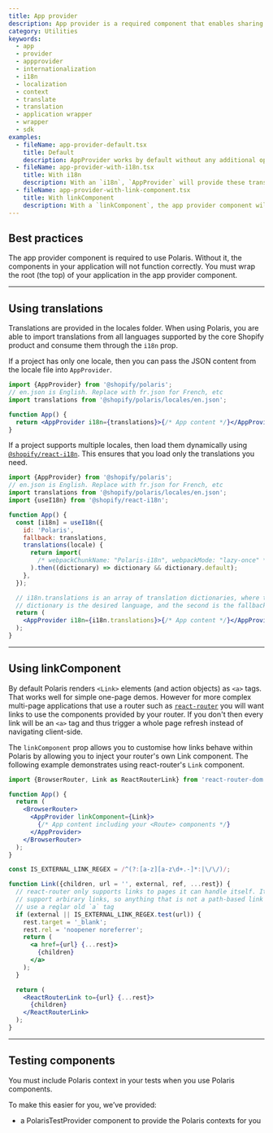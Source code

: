 ```yaml
---
title: App provider
description: App provider is a required component that enables sharing global settings throughout the hierarchy of your application.
category: Utilities
keywords:
  - app
  - provider
  - appprovider
  - internationalization
  - i18n
  - localization
  - context
  - translate
  - translation
  - application wrapper
  - wrapper
  - sdk
examples:
  - fileName: app-provider-default.tsx
    title: Default
    description: AppProvider works by default without any additional options passed to it.
  - fileName: app-provider-with-i18n.tsx
    title: With i18n
    description: With an `i18n`, `AppProvider` will provide these translations to polaris components. See [using translations](https://polaris.shopify.com/components/app-provider#using-translations)
  - fileName: app-provider-with-link-component.tsx
    title: With linkComponent
    description: With a `linkComponent`, the app provider component will override the links used in other components. For example you may want to use the `Link` component provided by `react-router` throughout your application instead of the default `a` tag.
---
```


## Best practices

The app provider component is required to use Polaris. Without it, the components in your application will not function correctly. You must wrap the root (the top) of your application in the app provider component.

---

## Using translations

Translations are provided in the locales folder. When using Polaris, you are able to import translations from all languages supported by the core Shopify product and consume them through the `i18n` prop.

If a project has only one locale, then you can pass the JSON content from the locale file into `AppProvider`.

```jsx
import {AppProvider} from '@shopify/polaris';
// en.json is English. Replace with fr.json for French, etc
import translations from '@shopify/polaris/locales/en.json';

function App() {
  return <AppProvider i18n={translations}>{/* App content */}</AppProvider>;
}
```

If a project supports multiple locales, then load them dynamically using [`@shopify/react-i18n`](https://github.com/Shopify/quilt/tree/master/packages/react-i18n#translation). This ensures that you load only the translations you need.

```jsx
import {AppProvider} from '@shopify/polaris';
// en.json is English. Replace with fr.json for French, etc
import translations from '@shopify/polaris/locales/en.json';
import {useI18n} from '@shopify/react-i18n';

function App() {
  const [i18n] = useI18n({
    id: 'Polaris',
    fallback: translations,
    translations(locale) {
      return import(
        /* webpackChunkName: "Polaris-i18n", webpackMode: "lazy-once" */ `@shopify/polaris/locales/${locale}.json`
      ).then((dictionary) => dictionary && dictionary.default);
    },
  });

  // i18n.translations is an array of translation dictionaries, where the first
  // dictionary is the desired language, and the second is the fallback.
  return (
    <AppProvider i18n={i18n.translations}>{/* App content */}</AppProvider>
  );
}
```

---

## Using linkComponent

By default Polaris renders `<Link>` elements (and action objects) as `<a>` tags. That works well for simple one-page demos. However for more complex multi-page applications that use a router such as [`react-router`](https://reacttraining.com/react-router/web) you will want links to use the components provided by your router. If you don't then every link will be an `<a>` tag and thus trigger a whole page refresh instead of navigating client-side.

The `linkComponent` prop allows you to customise how links behave within Polaris by allowing you to inject your router's own Link component. The following example demonstrates using react-router's `Link` component.

```jsx
import {BrowserRouter, Link as ReactRouterLink} from 'react-router-dom';

function App() {
  return (
    <BrowserRouter>
      <AppProvider linkComponent={Link}>
        {/* App content including your <Route> components */}
      </AppProvider>
    </BrowserRouter>
  );
}

const IS_EXTERNAL_LINK_REGEX = /^(?:[a-z][a-z\d+.-]*:|\/\/)/;

function Link({children, url = '', external, ref, ...rest}) {
  // react-router only supports links to pages it can handle itself. It does not
  // support arbirary links, so anything that is not a path-based link should
  // use a reglar old `a` tag
  if (external || IS_EXTERNAL_LINK_REGEX.test(url)) {
    rest.target = '_blank';
    rest.rel = 'noopener noreferrer';
    return (
      <a href={url} {...rest}>
        {children}
      </a>
    );
  }

  return (
    <ReactRouterLink to={url} {...rest}>
      {children}
    </ReactRouterLink>
  );
}
```

---

## Testing components

You must include Polaris context in your tests when you use Polaris components.

To make this easier for you, we’ve provided:

- a PolarisTestProvider component to provide the Polaris contexts for you
